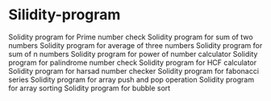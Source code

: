 # Silidity-program
Solidity program for Prime number check
Solidity program for sum of two numbers
Solidity program for average of three numbers
Solidity program for sum of n numbers
Solidity program for power of number calculator
Solidity program for palindrome number check
Solidity program for HCF calculator
Solidity program for harsad number checker
Solidity program for fabonacci series
Solidity program for array push and pop operation
Solidity program for array sorting
Solidity program for bubble sort
